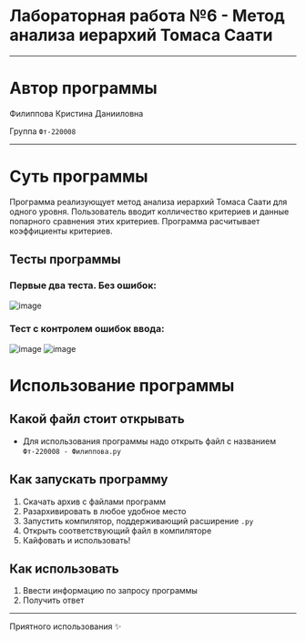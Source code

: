 # Лабораторная работа №6 - Метод анализа иерархий Томаса Саати
___
# Автор программы
Филиппова Кристина Данииловна 

Группа `Фт-220008`
___
# Суть программы
Программа реализующует метод анализа иерархий Томаса Саати для одного уровня. Пользователь вводит колличество критериев и данные попарного сравнения этих критериев. Программа расчитывает коэффициенты критериев.

## Тесты программы
### Первые два теста. Без ошибок:
![image](https://github.com/kristinaphilippova/Lab_rabota_6/assets/146865479/c3288d52-b576-447b-b8b7-1006f300c5e7)
### Тест с контролем ошибок ввода:
![image](https://github.com/kristinaphilippova/Lab_rabota_6/assets/146865479/81c009ad-7ef3-4342-9fe5-203ff0d55e51)
![image](https://github.com/kristinaphilippova/Lab_rabota_6/assets/146865479/6d975385-6930-4540-97e6-81f0b1c0b97a)

# Использование программы
## Какой файл стоит открывать
- Для использования программы надо открыть файл с названием `Фт-220008 - Филиппова.py`
## Как запускать программу
1. Скачать архив с файлами программ
2. Разархивировать в любое удобное место
3. Запустить компилятор, поддерживающий расширение `.py`
4. Открыть соответствующий файл в компиляторе
5. Кайфовать и использовать!

## Как использовать
1. Ввести информацию по запросу программы
3. Получить ответ
___
 Приятного использования ✨
